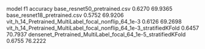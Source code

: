 model   f1  accuracy
base_resnet50_pretrained.csv    0.6270  69.9365
base_resnet18_pretrained.csv    0.5752  69.9206
vit_h_14_Pretrained_MultiLabel_focal_nonflip_64_1e-3    0.6126  69.2698
vit_h_14_Pretrained_MultiLabel_focal_nonflip_64_1e-3_stratifiedKFold    0.6457  70.7937
densenet_Pretrained_MultiLabel_focal_64_1e-5_stratifiedKFold    0.6755  76.2222